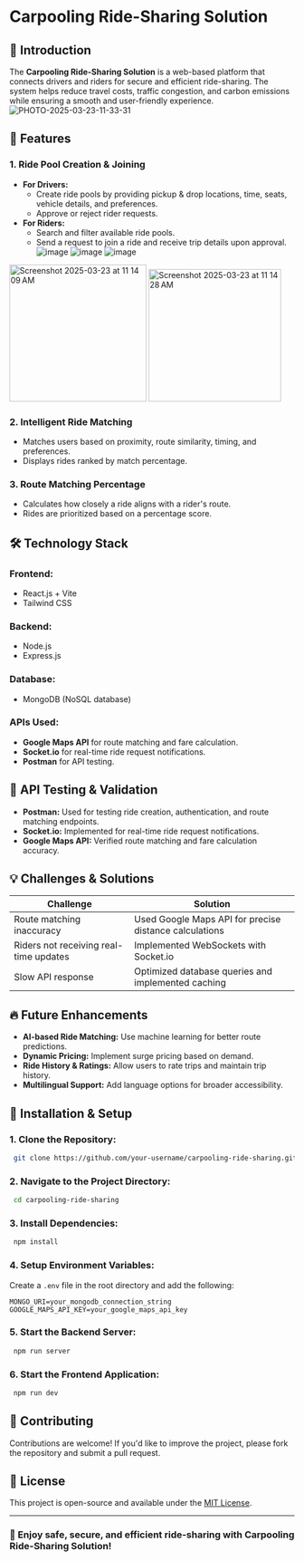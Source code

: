 # Carpooling Ride-Sharing Solution

## 🚀 Introduction
The **Carpooling Ride-Sharing Solution** is a web-based platform that connects drivers and riders for secure and efficient ride-sharing. The system helps reduce travel costs, traffic congestion, and carbon emissions while ensuring a smooth and user-friendly experience.
![PHOTO-2025-03-23-11-33-31](https://github.com/user-attachments/assets/24684fef-b471-4665-a805-ba390ed76e1e)
## 🎯 Features



### **1. Ride Pool Creation & Joining**
- **For Drivers:**
  - Create ride pools by providing pickup & drop locations, time, seats, vehicle details, and preferences.
  - Approve or reject rider requests.
- **For Riders:**
  - Search and filter available ride pools.
  - Send a request to join a ride and receive trip details upon approval.
![image](https://github.com/user-attachments/assets/9aafcb7d-7fa1-49c5-bbf1-369e205bfd37)
![image](https://github.com/user-attachments/assets/8e9d70d6-6587-4776-a902-7da120b5cafb)
![image](https://github.com/user-attachments/assets/84a8e351-80b3-4006-8fab-4b70d33f1d90)
<img width="242" alt="Screenshot 2025-03-23 at 11 14 09 AM" src="https://github.com/user-attachments/assets/62f7ee89-7338-4436-bb63-1cd04840ee6b" />

<img width="234" alt="Screenshot 2025-03-23 at 11 14 28 AM" src="https://github.com/user-attachments/assets/1d1a1d60-8671-4172-a3c7-946ce72ebdd4" />

### **2. Intelligent Ride Matching**
- Matches users based on proximity, route similarity, timing, and preferences.
- Displays rides ranked by match percentage.

### **3. Route Matching Percentage**
- Calculates how closely a ride aligns with a rider's route.
- Rides are prioritized based on a percentage score.

## 🛠️ Technology Stack
### **Frontend:**
- React.js + Vite
- Tailwind CSS

### **Backend:**
- Node.js
- Express.js

### **Database:**
- MongoDB (NoSQL database)

### **APIs Used:**
- **Google Maps API** for route matching and fare calculation.
- **Socket.io** for real-time ride request notifications.
- **Postman** for API testing.

## 🧪 API Testing & Validation
- **Postman:** Used for testing ride creation, authentication, and route matching endpoints.
- **Socket.io:** Implemented for real-time ride request notifications.
- **Google Maps API:** Verified route matching and fare calculation accuracy.

## 💡 Challenges & Solutions
| **Challenge** | **Solution** |
|--------------|-------------|
| Route matching inaccuracy | Used Google Maps API for precise distance calculations |
| Riders not receiving real-time updates | Implemented WebSockets with Socket.io |
| Slow API response | Optimized database queries and implemented caching |

## 🔥 Future Enhancements
- **AI-based Ride Matching:** Use machine learning for better route predictions.
- **Dynamic Pricing:** Implement surge pricing based on demand.
- **Ride History & Ratings:** Allow users to rate trips and maintain trip history.
- **Multilingual Support:** Add language options for broader accessibility.

## 📜 Installation & Setup
### **1. Clone the Repository:**
```sh
 git clone https://github.com/your-username/carpooling-ride-sharing.git
```

### **2. Navigate to the Project Directory:**
```sh
 cd carpooling-ride-sharing
```

### **3. Install Dependencies:**
```sh
 npm install
```

### **4. Setup Environment Variables:**
Create a `.env` file in the root directory and add the following:
```env
MONGO_URI=your_mongodb_connection_string
GOOGLE_MAPS_API_KEY=your_google_maps_api_key
```

### **5. Start the Backend Server:**
```sh
 npm run server
```

### **6. Start the Frontend Application:**
```sh
 npm run dev
```

## 📌 Contributing
Contributions are welcome! If you'd like to improve the project, please fork the repository and submit a pull request.

## 📄 License
This project is open-source and available under the [MIT License](LICENSE).

---
### 🚀 Enjoy safe, secure, and efficient ride-sharing with Carpooling Ride-Sharing Solution!
